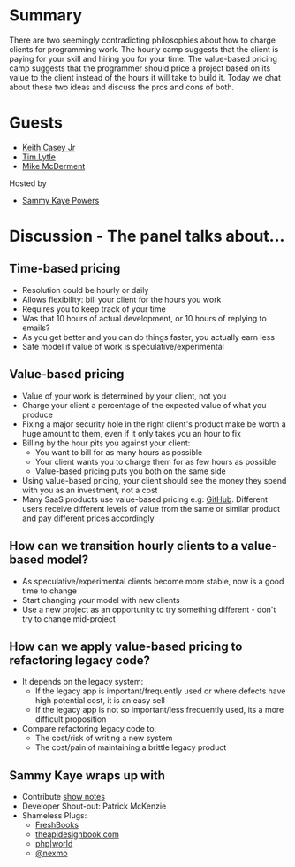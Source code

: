 # Summary
There are two seemingly contradicting philosophies about how to charge clients for programming work. The hourly camp suggests that the client is paying for your skill and hiring you for your time. The value-based pricing camp suggests that the programmer should price a project based on its value to the client instead of the hours it will take to build it. Today we chat about these two ideas and discuss the pros and cons of both.

# Guests
* [Keith Casey Jr](https://twitter.com/CaseySoftware)
* [Tim Lytle](https://twitter.com/tjlytle)
* [Mike McDerment](https://twitter.com/MikeMcDerment)

Hosted by
* [Sammy Kaye Powers](https://twitter.com/SammyK)

# Discussion - The panel talks about...

## Time-based pricing
* Resolution could be hourly or daily
* Allows flexibility: bill your client for the hours you work
* Requires you to keep track of your time
* Was that 10 hours of actual development, or 10 hours of replying to emails?
* As you get better and you can do things faster, you actually earn less
* Safe model if value of work is speculative/experimental

## Value-based pricing
* Value of your work is determined by your client, not you
* Charge your client a percentage of the expected value of what you produce
* Fixing a major security hole in the right client's product make be worth a huge amount to them, even if it only takes you an hour to fix
* Billing by the hour pits you against your client:
  * You want to bill for as many hours as possible
  * Your client wants you to charge them for as few hours as possible
  * Value-based pricing puts you both on the same side
* Using value-based pricing, your client should see the money they spend with you as an investment, not a cost
* Many SaaS products use value-based pricing e.g: [GitHub](https://github.com/pricing). Different users receive different levels of value from the same or similar product and pay different prices accordingly

## How can we transition hourly clients to a value-based model?
* As speculative/experimental clients become more stable, now is a good time to change 
* Start changing your model with new clients
* Use a new project as an opportunity to try something different - don't try to change mid-project

## How can we apply value-based pricing to refactoring legacy code?
* It depends on the legacy system:
  * If the legacy app is important/frequently used or where defects have high potential cost, it is an easy sell
  * If the legacy app is not so important/less frequently used, its a more difficult proposition
* Compare refactoring legacy code to:
  * The cost/risk of writing a new system
  * The cost/pain of maintaining a brittle legacy product 

## Sammy Kaye wraps up with
* Contribute [show notes](https://github.com/PHPRoundtable/show-notes)
* Developer Shout-out: Patrick McKenzie
* Shameless Plugs:
  * [FreshBooks](https://www.freshbooks.com/)
  * [theapidesignbook.com](http://theapidesignbook.com/)
  * [php|world](https://world.phparch.com/)
  * [@nexmo](https://twitter.com/Nexmo)
